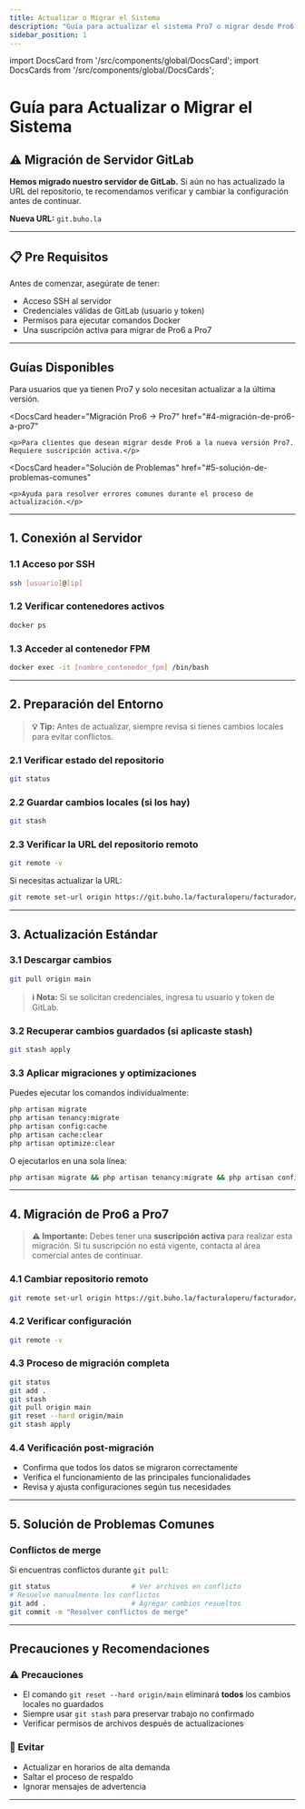 ```yaml
---
title: Actualizar o Migrar el Sistema
description: "Guía para actualizar el sistema Pro7 o migrar desde Pro6."
sidebar_position: 1
---
```


import DocsCard from '/src/components/global/DocsCard';
import DocsCards from '/src/components/global/DocsCards';

# Guía para Actualizar o Migrar el Sistema

## ⚠️ Migración de Servidor GitLab

**Hemos migrado nuestro servidor de GitLab.** Si aún no has actualizado la URL del repositorio, te recomendamos verificar y cambiar la configuración antes de continuar.

**Nueva URL:** `git.buho.la`

---

## 📋 Pre Requisitos

Antes de comenzar, asegúrate de tener:
- Acceso SSH al servidor
- Credenciales válidas de GitLab (usuario y token)
- Permisos para ejecutar comandos Docker
- Una suscripción activa para migrar de Pro6 a Pro7

---

## Guías Disponibles

<DocsCards>
  <DocsCard 
    header="Actualización Estándar"
    href="#3-actualización-estándar"
  >
    <p>Para usuarios que ya tienen Pro7 y solo necesitan actualizar a la última versión.</p>
  </DocsCard>

  <DocsCard
    header="Migración Pro6 → Pro7"
    href="#4-migración-de-pro6-a-pro7"
  >
    <p>Para clientes que desean migrar desde Pro6 a la nueva versión Pro7. Requiere suscripción activa.</p>
  </DocsCard>

  <DocsCard 
    header="Solución de Problemas"
    href="#5-solución-de-problemas-comunes"
  >
    <p>Ayuda para resolver errores comunes durante el proceso de actualización.</p>
  </DocsCard>
</DocsCards>

---

## 1. Conexión al Servidor

### 1.1 Acceso por SSH
```bash
ssh [usuario]@[ip]
```

### 1.2 Verificar contenedores activos
```bash
docker ps
```

### 1.3 Acceder al contenedor FPM
```bash
docker exec -it [nombre_contenedor_fpm] /bin/bash
```

---

## 2. Preparación del Entorno

> **💡 Tip:** Antes de actualizar, siempre revisa si tienes cambios locales para evitar conflictos.

### 2.1 Verificar estado del repositorio
```bash
git status
```

### 2.2 Guardar cambios locales (si los hay)
```bash
git stash
```

### 2.3 Verificar la URL del repositorio remoto
```bash
git remote -v
```

Si necesitas actualizar la URL:
```bash
git remote set-url origin https://git.buho.la/facturaloperu/facturador/pro7.git
```

---

## 3. Actualización Estándar

### 3.1 Descargar cambios
```bash
git pull origin main
```

> **ℹ️ Nota:** Si se solicitan credenciales, ingresa tu usuario y token de GitLab.

### 3.2 Recuperar cambios guardados (si aplicaste stash)
```bash
git stash apply
```

### 3.3 Aplicar migraciones y optimizaciones
Puedes ejecutar los comandos individualmente:
```bash
php artisan migrate
php artisan tenancy:migrate
php artisan config:cache
php artisan cache:clear
php artisan optimize:clear
```

O ejecutarlos en una sola línea:
```bash
php artisan migrate && php artisan tenancy:migrate && php artisan config:cache && php artisan cache:clear && php artisan optimize:clear
```

---

## 4. Migración de Pro6 a Pro7

> **⚠️ Importante:** Debes tener una **suscripción activa** para realizar esta migración. Si tu suscripción no está vigente, contacta al área comercial antes de continuar.

### 4.1 Cambiar repositorio remoto
```bash
git remote set-url origin https://git.buho.la/facturaloperu/facturador/pro7.git
```

### 4.2 Verificar configuración
```bash
git remote -v
```

### 4.3 Proceso de migración completa
```bash
git status
git add .
git stash
git pull origin main
git reset --hard origin/main
git stash apply
```

### 4.4 Verificación post-migración
- Confirma que todos los datos se migraron correctamente
- Verifica el funcionamiento de las principales funcionalidades
- Revisa y ajusta configuraciones según tus necesidades

---

## 5. Solución de Problemas Comunes

### Conflictos de merge
Si encuentras conflictos durante `git pull`:
```bash
git status                    # Ver archivos en conflicto
# Resuelve manualmente los conflictos
git add .                     # Agregar cambios resueltos
git commit -m "Resolver conflictos de merge"
```

---

## Precauciones y Recomendaciones

### ⚠️ Precauciones
- El comando `git reset --hard origin/main` eliminará **todos** los cambios locales no guardados
- Siempre usar `git stash` para preservar trabajo no confirmado
- Verificar permisos de archivos después de actualizaciones

### 🚫 Evitar
- Actualizar en horarios de alta demanda
- Saltar el proceso de respaldo
- Ignorar mensajes de advertencia

---

